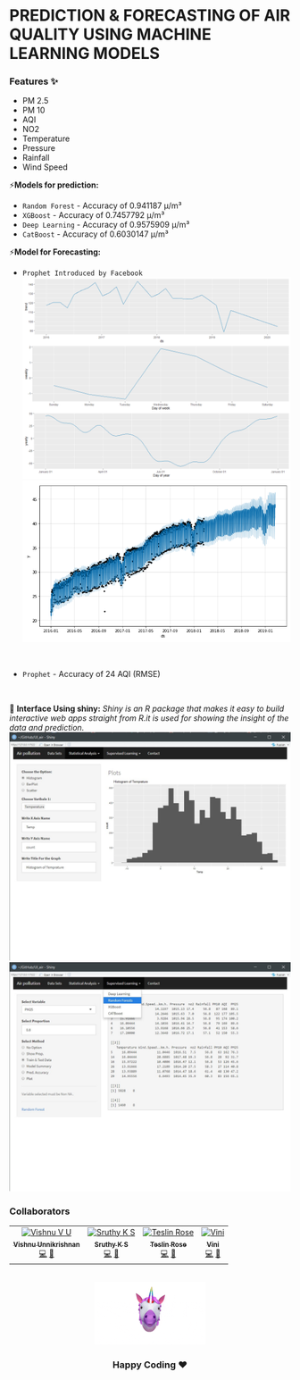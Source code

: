 # PREDICTION & FORECASTING OF AIR QUALITY USING MACHINE LEARNING MODELS
### Features ✨

 - PM 2.5
 - PM 10
 - AQI
 - NO2
 - Temperature 
 - Pressure
 - Rainfall
 - Wind Speed



⚡️**Models for prediction:**
 - `Random Forest` - Accuracy of 0.941187 μ/m³
 - `XGBoost` - Accuracy of 0.7457792 μ/m³
 - `Deep Learning` - Accuracy of 0.9575909 μ/m³ 
 - `CatBoost` - Accuracy of 0.6030147 μ/m³
 

⚡️**Model for Forecasting:**
- `Prophet Introduced by Facebook`
![Prophet](images/r1.png) 
![Prophet Forecast](images/prophet_forecast_R.png) 
<br />

- `Prophet` - Accuracy of 24 AQI (RMSE)

<br />
 

🚀 **Interface Using shiny:**
_Shiny is an R package that makes it easy to build interactive web apps straight from R.it is used for showing the insight of the data and prediction._
<br />
![shiny](images/hist.jpg) 
![shiny](images/algo.jpg) 
### Collaborators <!-- ALL-CONTRIBUTORS-BADGE:START - Do not remove or modify this section -->
<!-- ALL-CONTRIBUTORS-BADGE:END -->

<!-- ALL-CONTRIBUTORS-LIST:START - Do not remove or modify this section -->
<!-- prettier-ignore -->
<table>
  <tr>
   <td align="center"><a href="https://github.com/grtvishnu"><img src="https://avatars3.githubusercontent.com/u/36582881?s=400&v=4" width="100px;" alt="Vishnu V U"/><br /><sub><b>Vishnu Unnikrishnan</b></sub></a><br /><a href="https://github.com/grtvishnu" title="Code">💻</a> <a href="#design-Grtvishnu" title="Design">🎨</a></td>
    <td align="center"><a href="https://github.com/sruthi026"><img src="https://avatars0.githubusercontent.com/u/57868281?s=400&v=4" width="100px;" alt="Sruthy K S"/><br /><sub><b>Sruthy K S</b></sub></a><br /><a href="https://github.com/sruthi026author=liyasthomas" title="Code">💻</a> <a href="#design-sruthy" title="Design">🎨</a></td>
    <td align="center"><a href="https://github.com/TESLINR"><img src="https://avatars1.githubusercontent.com/u/32611761?s=400&v=4" width="100px;" alt="Teslin Rose"/><br /><sub><b>Teslin Rose</b></sub></a><br /><a href="https://github.com/TESLINR" title="Code">💻</a> <a href="#design-Teslin" title="Design">🎨</a></td>
   <td align="center"><a href="https://github.com/vini1998"><img src="https://avatars0.githubusercontent.com/u/36506887?s=400&v=4" width="100px;" alt="Vini"/><br /><sub><b>Vini</b></sub></a><br /><a href="https://github.com/vini1998" title="Code">💻</a> <a href="#design-vini" title="Design">🎨</a></td>
   
 </tr>
</table>
<div align="center">
  <br>
  <a href="https://postwoman.io"><img src="https://raw.githubusercontent.com/liyasthomas/templates/master/assets/logo.gif" alt="Postwoman.io" width="200"></a>
  <br>
  <h3>Happy Coding ❤︎</h3>
</div>
